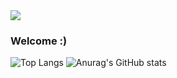 <img src="https://capsule-render.vercel.app/api?type=waving&color=4cc3db&height=100&section=header" />

### Welcome :)

![Top Langs](https://github-readme-stats.vercel.app/api/top-langs/?username=isoo127&layout=compact&langs_count=4&theme=transparent)
![Anurag's GitHub stats](https://github-readme-stats.vercel.app/api?username=isoo127&show_icons=true&theme=transparent&hide=contribs,prs)
